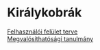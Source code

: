 # Királykobrák

[Felhasználói felület terve](https://szofttech.inf.elte.hu/szt-ab-2020212/group-05/kiralykobrak/-/wikis/User-Interface-Design)  
[Megvalósíthatósági tanulmány](https://szofttech.inf.elte.hu/szt-ab-2020212/group-05/kiralykobrak/-/wikis/Feasibility-study)
